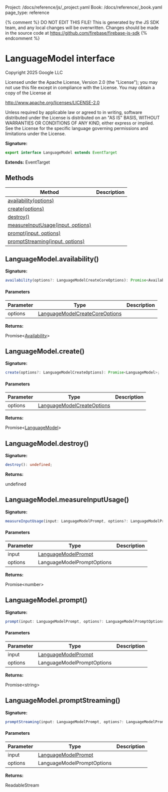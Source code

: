 Project: /docs/reference/js/_project.yaml
Book: /docs/reference/_book.yaml
page_type: reference

{% comment %}
DO NOT EDIT THIS FILE!
This is generated by the JS SDK team, and any local changes will be
overwritten. Changes should be made in the source code at
https://github.com/firebase/firebase-js-sdk
{% endcomment %}

# LanguageModel interface
 Copyright 2025 Google LLC

Licensed under the Apache License, Version 2.0 (the "License"); you may not use this file except in compliance with the License. You may obtain a copy of the License at

http://www.apache.org/licenses/LICENSE-2.0

Unless required by applicable law or agreed to in writing, software distributed under the License is distributed on an "AS IS" BASIS, WITHOUT WARRANTIES OR CONDITIONS OF ANY KIND, either express or implied. See the License for the specific language governing permissions and limitations under the License.

<b>Signature:</b>

```typescript
export interface LanguageModel extends EventTarget 
```
<b>Extends:</b> EventTarget

## Methods

|  Method | Description |
|  --- | --- |
|  [availability(options)](./vertexai.languagemodel.md#languagemodelavailability) |  |
|  [create(options)](./vertexai.languagemodel.md#languagemodelcreate) |  |
|  [destroy()](./vertexai.languagemodel.md#languagemodeldestroy) |  |
|  [measureInputUsage(input, options)](./vertexai.languagemodel.md#languagemodelmeasureinputusage) |  |
|  [prompt(input, options)](./vertexai.languagemodel.md#languagemodelprompt) |  |
|  [promptStreaming(input, options)](./vertexai.languagemodel.md#languagemodelpromptstreaming) |  |

## LanguageModel.availability()

<b>Signature:</b>

```typescript
availability(options?: LanguageModelCreateCoreOptions): Promise<Availability>;
```

#### Parameters

|  Parameter | Type | Description |
|  --- | --- | --- |
|  options | [LanguageModelCreateCoreOptions](./vertexai.languagemodelcreatecoreoptions.md#languagemodelcreatecoreoptions_interface) |  |

<b>Returns:</b>

Promise&lt;[Availability](./vertexai.md#availability)<!-- -->&gt;

## LanguageModel.create()

<b>Signature:</b>

```typescript
create(options?: LanguageModelCreateOptions): Promise<LanguageModel>;
```

#### Parameters

|  Parameter | Type | Description |
|  --- | --- | --- |
|  options | [LanguageModelCreateOptions](./vertexai.languagemodelcreateoptions.md#languagemodelcreateoptions_interface) |  |

<b>Returns:</b>

Promise&lt;[LanguageModel](./vertexai.languagemodel.md#languagemodel_interface)<!-- -->&gt;

## LanguageModel.destroy()

<b>Signature:</b>

```typescript
destroy(): undefined;
```
<b>Returns:</b>

undefined

## LanguageModel.measureInputUsage()

<b>Signature:</b>

```typescript
measureInputUsage(input: LanguageModelPrompt, options?: LanguageModelPromptOptions): Promise<number>;
```

#### Parameters

|  Parameter | Type | Description |
|  --- | --- | --- |
|  input | [LanguageModelPrompt](./vertexai.md#languagemodelprompt) |  |
|  options | LanguageModelPromptOptions |  |

<b>Returns:</b>

Promise&lt;number&gt;

## LanguageModel.prompt()

<b>Signature:</b>

```typescript
prompt(input: LanguageModelPrompt, options?: LanguageModelPromptOptions): Promise<string>;
```

#### Parameters

|  Parameter | Type | Description |
|  --- | --- | --- |
|  input | [LanguageModelPrompt](./vertexai.md#languagemodelprompt) |  |
|  options | LanguageModelPromptOptions |  |

<b>Returns:</b>

Promise&lt;string&gt;

## LanguageModel.promptStreaming()

<b>Signature:</b>

```typescript
promptStreaming(input: LanguageModelPrompt, options?: LanguageModelPromptOptions): ReadableStream;
```

#### Parameters

|  Parameter | Type | Description |
|  --- | --- | --- |
|  input | [LanguageModelPrompt](./vertexai.md#languagemodelprompt) |  |
|  options | LanguageModelPromptOptions |  |

<b>Returns:</b>

ReadableStream

